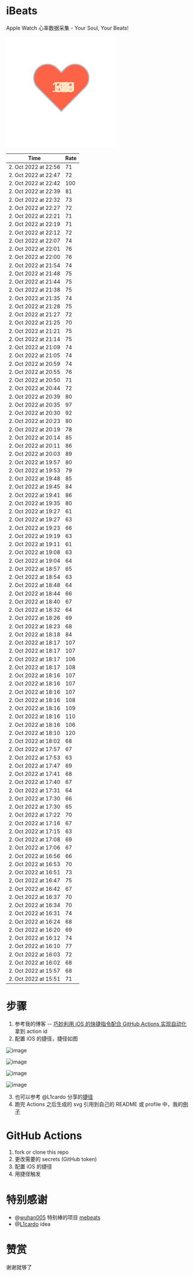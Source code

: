# iBeats
Apple Watch 心率数据采集 - Your Soul, Your Beats!

![](./files/heart.svg)

<!--START_SECTION:my_heart_rate-->
| Time | Rate | 
 | ---- | ---- | 
| 2. Oct 2022 at 22:56 | 71 |
| 2. Oct 2022 at 22:47 | 72 |
| 2. Oct 2022 at 22:42 | 100 |
| 2. Oct 2022 at 22:39 | 81 |
| 2. Oct 2022 at 22:32 | 73 |
| 2. Oct 2022 at 22:27 | 72 |
| 2. Oct 2022 at 22:21 | 71 |
| 2. Oct 2022 at 22:19 | 71 |
| 2. Oct 2022 at 22:12 | 72 |
| 2. Oct 2022 at 22:07 | 74 |
| 2. Oct 2022 at 22:01 | 76 |
| 2. Oct 2022 at 22:00 | 76 |
| 2. Oct 2022 at 21:54 | 74 |
| 2. Oct 2022 at 21:48 | 75 |
| 2. Oct 2022 at 21:44 | 75 |
| 2. Oct 2022 at 21:38 | 75 |
| 2. Oct 2022 at 21:35 | 74 |
| 2. Oct 2022 at 21:28 | 75 |
| 2. Oct 2022 at 21:27 | 72 |
| 2. Oct 2022 at 21:25 | 70 |
| 2. Oct 2022 at 21:21 | 75 |
| 2. Oct 2022 at 21:14 | 75 |
| 2. Oct 2022 at 21:09 | 74 |
| 2. Oct 2022 at 21:05 | 74 |
| 2. Oct 2022 at 20:59 | 74 |
| 2. Oct 2022 at 20:55 | 76 |
| 2. Oct 2022 at 20:50 | 71 |
| 2. Oct 2022 at 20:44 | 72 |
| 2. Oct 2022 at 20:39 | 80 |
| 2. Oct 2022 at 20:35 | 97 |
| 2. Oct 2022 at 20:30 | 92 |
| 2. Oct 2022 at 20:23 | 80 |
| 2. Oct 2022 at 20:19 | 78 |
| 2. Oct 2022 at 20:14 | 85 |
| 2. Oct 2022 at 20:11 | 86 |
| 2. Oct 2022 at 20:03 | 89 |
| 2. Oct 2022 at 19:57 | 80 |
| 2. Oct 2022 at 19:53 | 79 |
| 2. Oct 2022 at 19:48 | 85 |
| 2. Oct 2022 at 19:45 | 84 |
| 2. Oct 2022 at 19:41 | 86 |
| 2. Oct 2022 at 19:35 | 80 |
| 2. Oct 2022 at 19:27 | 61 |
| 2. Oct 2022 at 19:27 | 63 |
| 2. Oct 2022 at 19:23 | 66 |
| 2. Oct 2022 at 19:19 | 63 |
| 2. Oct 2022 at 19:11 | 61 |
| 2. Oct 2022 at 19:08 | 63 |
| 2. Oct 2022 at 19:04 | 64 |
| 2. Oct 2022 at 18:57 | 65 |
| 2. Oct 2022 at 18:54 | 63 |
| 2. Oct 2022 at 18:48 | 64 |
| 2. Oct 2022 at 18:44 | 66 |
| 2. Oct 2022 at 18:40 | 67 |
| 2. Oct 2022 at 18:32 | 64 |
| 2. Oct 2022 at 18:26 | 69 |
| 2. Oct 2022 at 18:23 | 68 |
| 2. Oct 2022 at 18:18 | 84 |
| 2. Oct 2022 at 18:17 | 107 |
| 2. Oct 2022 at 18:17 | 107 |
| 2. Oct 2022 at 18:17 | 106 |
| 2. Oct 2022 at 18:17 | 108 |
| 2. Oct 2022 at 18:16 | 107 |
| 2. Oct 2022 at 18:16 | 107 |
| 2. Oct 2022 at 18:16 | 107 |
| 2. Oct 2022 at 18:16 | 108 |
| 2. Oct 2022 at 18:16 | 109 |
| 2. Oct 2022 at 18:16 | 110 |
| 2. Oct 2022 at 18:16 | 106 |
| 2. Oct 2022 at 18:10 | 120 |
| 2. Oct 2022 at 18:02 | 68 |
| 2. Oct 2022 at 17:57 | 67 |
| 2. Oct 2022 at 17:53 | 63 |
| 2. Oct 2022 at 17:47 | 69 |
| 2. Oct 2022 at 17:41 | 68 |
| 2. Oct 2022 at 17:40 | 67 |
| 2. Oct 2022 at 17:31 | 64 |
| 2. Oct 2022 at 17:30 | 66 |
| 2. Oct 2022 at 17:30 | 65 |
| 2. Oct 2022 at 17:22 | 70 |
| 2. Oct 2022 at 17:16 | 67 |
| 2. Oct 2022 at 17:15 | 63 |
| 2. Oct 2022 at 17:08 | 69 |
| 2. Oct 2022 at 17:06 | 67 |
| 2. Oct 2022 at 16:56 | 66 |
| 2. Oct 2022 at 16:53 | 70 |
| 2. Oct 2022 at 16:51 | 73 |
| 2. Oct 2022 at 16:47 | 75 |
| 2. Oct 2022 at 16:42 | 67 |
| 2. Oct 2022 at 16:37 | 70 |
| 2. Oct 2022 at 16:34 | 70 |
| 2. Oct 2022 at 16:31 | 74 |
| 2. Oct 2022 at 16:24 | 68 |
| 2. Oct 2022 at 16:20 | 69 |
| 2. Oct 2022 at 16:12 | 74 |
| 2. Oct 2022 at 16:10 | 77 |
| 2. Oct 2022 at 16:03 | 72 |
| 2. Oct 2022 at 16:02 | 68 |
| 2. Oct 2022 at 15:57 | 68 |
| 2. Oct 2022 at 15:51 | 71 |

<!--END_SECTION:my_heart_rate-->

# 步骤
1. 参考我的博客 -- [巧妙利用 iOS 的快捷指令配合 GitHub Actions 实现自动化](https://github.com/yihong0618/gitblog/issues/198) 拿到 action id
2. 配置 iOS 的捷径，捷径如图

![image](https://user-images.githubusercontent.com/15976103/122154218-0db0b480-ce97-11eb-93bb-5aec07c558dc.png)

![image](https://user-images.githubusercontent.com/15976103/122154236-186b4980-ce97-11eb-8e4b-70551a0391ae.png)

![image](https://user-images.githubusercontent.com/15976103/122154268-2d47dd00-ce97-11eb-902e-3acf292265a9.png)

![image](https://user-images.githubusercontent.com/15976103/122174055-fa144680-ceb4-11eb-9be2-3eb83cd516f7.png)

3. 也可以参考 @L1cardo 分享的[捷径](https://www.icloud.com/shortcuts/6ab6047b459c41ad822ad6b94b1c03d4)
4. 跑完 Actions 之后生成的 svg 引用到自己的 README 或 profile 中，我的[例子](https://github.com/yihong0618) 

# GitHub Actions

1. fork or clone this repo
2. 更改需要的 secrets (GitHub token)
3. 配置 iOS 的捷径
4. 用捷径触发

# 特别感谢
- @[wuhan005](https://github.com/wuhan005) 特别棒的项目 [mebeats](https://github.com/wuhan005/mebeats)
- @[L1cardo](https://github.com/L1cardo) idea

# 赞赏
谢谢就够了
